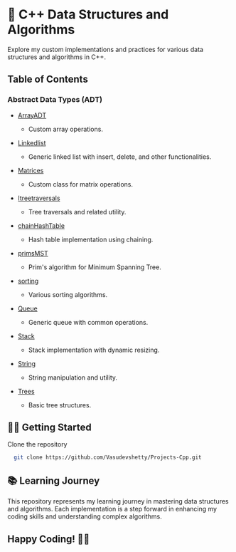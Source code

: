 # 🚀 C++ Data Structures and Algorithms

Explore my custom implementations and practices for various data structures and algorithms in C++.

## Table of Contents

### Abstract Data Types (ADT)

- [ArrayADT](https://github.com/Vasudevshetty/Projects-Cpp/blob/main/ADT/Array/ArrayADT.h)
    - Custom array operations.

- [Linkedlist](https://github.com/Vasudevshetty/Projects-Cpp/blob/main/ADT/list/Linkedlist.h)
  - Generic linked list with insert, delete, and other functionalities.

- [Matrices](https://github.com/Vasudevshetty/Projects-Cpp/blob/main/ADT/matrices/Matrices.h)
  - Custom class for matrix operations.

- [Itreetraversals](https://github.com/Vasudevshetty/Projects-Cpp/blob/main/ADT/others/Itreetraversals.cpp)
  - Tree traversals and related utility.

- [chainHashTable](https://github.com/Vasudevshetty/Projects-Cpp/blob/main/ADT/others/chainHashTable.h)
  - Hash table implementation using chaining.

- [primsMST](https://github.com/Vasudevshetty/Projects-Cpp/blob/main/ADT/others/primsMST.cpp)
  - Prim's algorithm for Minimum Spanning Tree.

- [sorting](https://github.com/Vasudevshetty/Projects-Cpp/blob/main/ADT/others/sorting.cpp)
  - Various sorting algorithms.

- [Queue](https://github.com/Vasudevshetty/Projects-Cpp/blob/main/ADT/queue/queue.h)
  - Generic queue with common operations.

- [Stack](https://github.com/Vasudevshetty/Projects-Cpp/blob/main/ADT/stack/stack.h)
  - Stack implementation with dynamic resizing.

- [String](https://github.com/Vasudevshetty/Projects-Cpp/blob/main/ADT/string/String.h)
  - String manipulation and utility.

- [Trees](https://github.com/Vasudevshetty/Projects-Cpp/blob/main/ADT/trees/Trees.h)
  - Basic tree structures.

## 🧑‍💻 Getting Started

Clone the repository
  ```bash
    git clone https://github.com/Vasudevshetty/Projects-Cpp.git
  ```

## 📚 Learning Journey

This repository represents my learning journey in mastering data structures and algorithms. Each implementation is a step forward in enhancing my coding skills and understanding complex algorithms.

## Happy Coding! 🚀✨
